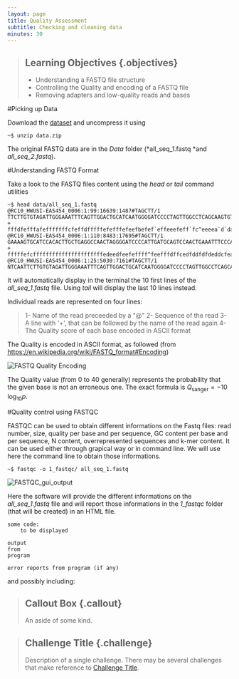 ```yaml
---
layout: page
title: Quality Assessment
subtitle: Checking and cleaning data
minutes: 30
---
```

> ## Learning Objectives {.objectives}
>
> * Understanding a FASTQ file structure
> * Controlling the Quality and encoding of a FASTQ file
> * Removing adapters and low-quality reads and bases

#Picking up Data

Download the [dataset][dataLink] and uncompress it using
~~~{.bash}
~$ unzip data.zip
~~~
The original FASTQ data are in the *Data* folder (*all_seq_1.fastq *and *all_seq_2.fastq*).

#Understanding FASTQ Format

Take a look to the FASTQ files content using the *head* or *tail* command utilities

~~~{.bash}
~$ head data/all_seq_1.fastq
@RC10_HWUSI-EAS454_0006:1:99:16639:1487#TAGCTT/1
TTCTTGTGTAGATTGGGAAATTTCAGTTGGACTGCATCAATGGGGATCCCCTAGTTGGCCTCAGCAAGTGTGGAAG
+
fffdfefffafefffffffcfeffdfffffefefffefeefbefef`effeeefeff`fc^eeeea`d`dadbbad
@RC10_HWUSI-EAS454_0006:1:110:8483:17695#TAGCTT/1
GAAAAGTGCATCCACACTTGCTGAGGCCAACTAGGGGATCCCCATTGATGCAGTCCAACTGAAATTTCCCAATCTA
+
fffffefcffffffffffffffffffffffedeedfeefeffff^feefffdffcedfddfdfdeddcfea\dade
@RC10_HWUSI-EAS454_0006:1:25:5030:7161#TAGCTT/1
NTCAATTCTTGTGTAGATTGGGAAATTTCAGTTGGACTGCATCAATGGGGATCCCCTAGTTGGCCTCAGCAAGTGA
~~~

It will automatically display in the terminal the 10 first lines of the *all_seq_1.fastq* file. Using *tail* will display the last 10 lines instead.

Individual reads are represented on four lines:
> 1- Name of the read preceeded by a "@"
> 2- Sequence of the read
> 3- A line with '+', that can be followed by the name of the read again
> 4- The Quality score of each base encoded in ASCII format

The Quality is encoded in ASCII format, as followed (from https://en.wikipedia.org/wiki/FASTQ_format#Encoding)

![FASTQ Quality Encoding](/home/ftarkin/Dropbox/Data-lessons/img/NGSmapping_fastqEncoding.png  "FASTQ Quality Encoding")

The Quality value (from 0 to 40 generally) represents the probability that the given base is not an erroneous one. The exact formula is $Q_\text{sanger} = -10 \, \log_{10} p$.

#Quality control using FASTQC

FASTQC can be used to obtain different informations on the Fastq files: read number, size, quality per base and per sequence, GC content per base and per sequence, N content, overrepresented sequences and k-mer content. It can be used either through grapical way or in command line. We will use here the command line to obtain those informations.

~~~{.bash}
~$ fastqc -o 1_fastqc/ all_seq_1.fastq
~~~

![FASTQC_gui_output](http://www.bioinformatics.babraham.ac.uk/projects/fastqc/fastqc.png  "FASTQC GUI Output")

Here the software will provide the different informations on the *all_seq_1.fastq* file and will report those informations in the *1_fastqc* folder (that will be created) in an HTML file.




~~~ {.python}
some code:
    to be displayed
~~~
~~~ {.output}
output
from
program
~~~
~~~ {.error}
error reports from program (if any)
~~~

and possibly including:

> ## Callout Box {.callout}
>
> An aside of some kind.

> ## Challenge Title {.challenge}
>
> Description of a single challenge.
> There may be several challenges
> that make reference to [Challenge Title](01-one.html#challenge-title).


[dataLink]:http://***/data.zip